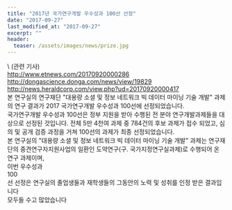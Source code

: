 ```yaml
---
title: "2017년 국가연구개발 우수성과 100선 선정"
date: "2017-09-27"
last_modified_at: "2017-09-27"
excerpt: ""
header:
  teaser: /assets/images/news/prize.jpg
---
```

\\
(관련 기사)<br>http://www.etnews.com/20170920000286<br>http://dongascience.donga.com/news/view/19829<br>http://news.heraldcorp.com/view.php?ud=20170920000417<br>본 연구실의 연구재단 "대용량 소셜 및 정보 네트워크 빅 데이터 마이닝 기술 개발" 과제의 연구 결과가 2017 국가연구개발 우수성과 100선에 선정되었습니다.<br>국가연구개발 우수성과 100선은 정부 지원을 받아 수행된 전 분야 연구개발과제들을 대상으로 선정된 것입니다. 전체 5만 4천여 과제 중 784건의 후보 과제가 접수 되었고, 심의 및 공개 검증 과정을 거쳐 100선의 과제가 최종 선정되었습니다.<br>본 연구실의 "대용량 소셜 및 정보 네트워크 빅 데이터 마이닝 기술 개발" 과제는 연구재단의 중견연구자지원사업의 일환인 도약연구(구. 국가지정연구실과제)로 수행되어 온 연구 과제이며,<br>이번 우수성과<br>100<br>선 선정은 연구실의 졸업생들과 재학생들의 그동안의 노력 및 성취를 인정 받은 결과입니다<br>모두들 수고 많았습니다